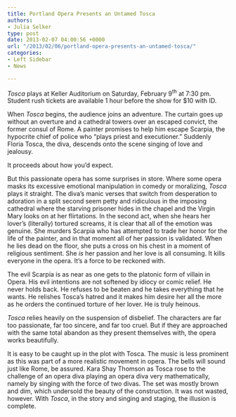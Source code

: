 ```yaml
---
title: Portland Opera Presents an Untamed Tosca
authors:
- Julia Selker
type: post
date: 2013-02-07 04:00:56 +0000
url: "/2013/02/06/portland-opera-presents-an-untamed-tosca/"
categories:
- Left Sidebar
- News

---
```

_Tosca_ plays at Keller Auditorium on Saturday, February 9<sup>th</sup> at 7:30 pm. Student rush tickets are available 1 hour before the show for $10 with ID.

When _Tosca_ begins, the audience joins an adventure. The curtain goes up without an overture and a cathedral towers over an escaped convict, the former consul of Rome. A painter promises to help him escape Scarpia, the hypocrite chief of police who “plays priest and executioner.” Suddenly Floria Tosca, the diva, descends onto the scene singing of love and jealousy.

It proceeds about how you’d expect.

But this passionate opera has some surprises in store. Where some opera masks its excessive emotional manipulation in comedy or moralizing, _Tosca_ plays it straight. The diva’s manic verses that switch from desperation to adoration in a split second seem petty and ridiculous in the imposing cathedral where the starving prisoner hides in the chapel and the Virgin Mary looks on at her flirtations. In the second act, when she hears her lover’s (literally) tortured screams, it is clear that all of the emotion was genuine. She murders Scarpia who has attempted to trade her honor for the life of the painter, and in that moment all of her passion is validated. When he lies dead on the floor, she puts a cross on his chest in a moment of religious sentiment. She _is_ her passion and her love is all consuming. It kills everyone in the opera. It’s a force to be reckoned with.

The evil Scarpia is as near as one gets to the platonic form of villain in Opera. His evil intentions are not softened by idiocy or comic relief. He never holds back. He refuses to be beaten and he takes everything that he wants. He relishes Tosca’s hatred and it makes him desire her all the more as he orders the continued torture of her lover. He is truly heinous.

_Tosca_ relies heavily on the suspension of disbelief. The characters are far too passionate, far too sincere, and far too cruel. But if they are approached with the same total abandon as they present themselves with, the opera works beautifully.

It is easy to be caught up in the plot with Tosca. The music is less prominent as this was part of a more realistic movement in opera. The bells will sound just like Rome, be assured. Kara Shay Thomson as Tosca rose to the challenge of an opera diva playing an opera diva very mathematically, namely by singing with the force of two divas. The set was mostly brown and dim, which undersold the beauty of the construction. It was not wasted, however. With _Tosca_, in the story and singing and staging, the illusion is complete.